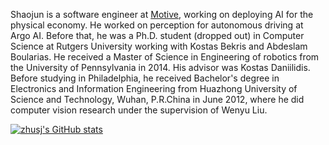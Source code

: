Shaojun is a software engineer at [Motive](https://gomotive.com/), working on deploying AI for the physical economy.
He worked on perception for autonomous driving at Argo AI. Before that, he was a Ph.D. student (dropped out) in Computer Science at Rutgers University working with Kostas Bekris and Abdeslam Boularias. He received a Master of Science in Engineering of robotics from the University of Pennsylvania in 2014. His advisor was Kostas Daniilidis. Before studying in Philadelphia, he received Bachelor's degree in Electronics and Information Engineering from Huazhong University of Science and Technology, Wuhan, P.R.China in June 2012, where he did computer vision research under the supervision of Wenyu Liu.

<!--
**zhusj/zhusj** is a ✨ _special_ ✨ repository because its `README.md` (this file) appears on your GitHub profile.

Here are some ideas to get you started:

- 🔭 I’m currently working on ...
- 🌱 I’m currently learning ...
- 👯 I’m looking to collaborate on ...
- 🤔 I’m looking for help with ...
- 💬 Ask me about ...
- 📫 How to reach me: ...
- 😄 Pronouns: ...
- ⚡ Fun fact: ...
-->
[![zhusj's GitHub stats](https://github-readme-stats.vercel.app/api?username=zhusj&theme=tokyonight&show_icons=true)](https://github.com/anuraghazra/github-readme-stats)
